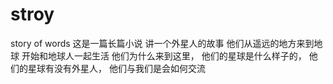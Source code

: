 # stroy
story of words 
这是一篇长篇小说
讲一个外星人的故事
他们从遥远的地方来到地球
开始和地球人一起生活
他们为什么来到这里，
他们的星球是什么样子的，
他们的星球有没有外星人，
他们与我们是会如何交流
